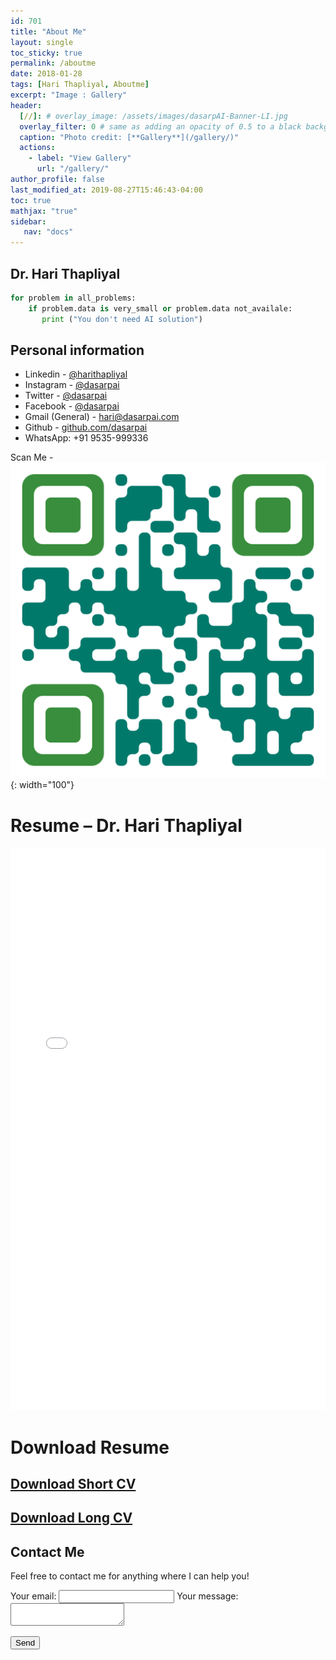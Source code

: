 ```yaml
---
id: 701    
title: "About Me"
layout: single
toc_sticky: true
permalink: /aboutme
date: 2018-01-28
tags: [Hari Thapliyal, Aboutme]
excerpt: "Image : Gallery"
header:
  [//]: # overlay_image: /assets/images/dasarpAI-Banner-LI.jpg
  overlay_filter: 0 # same as adding an opacity of 0.5 to a black background
  caption: "Photo credit: [**Gallery**](/gallery/)"
  actions:
    - label: "View Gallery"
      url: "/gallery/"
author_profile: false
last_modified_at: 2019-08-27T15:46:43-04:00
toc: true
mathjax: "true"
sidebar:
   nav: "docs"
---
```




## Dr. Hari Thapliyal

```python
for problem in all_problems:
    if problem.data is very_small or problem.data not_availale:
	   print ("You don't need AI solution")
```

<!--
Photo Gallery
===
![](/images/dasarpAI-Banner-LI.jpg)
-->


## Personal information
- Linkedin - [@harithapliyal](https://www.linkedin.com/in/harithapliyal/)
- Instagram - [@dasarpai](https://www.instagram.com/dasarpai/)
- Twitter - [@dasarpai](https://twitter.com/dasarpai)
- Facebook - [@dasarpai](https://www.facebook.com/dasarpai/)
- Gmail (General) - [hari@dasarpai.com](mailto:hari@dasarpai.com)
- Github - [github.com/dasarpai](https://github.com/dasarpai)  
- WhatsApp: +91 9535-999336 
  
Scan Me - ![QR Code](/assets/images/dasarpai-qrcode.png){: width="100"} 

# Resume – Dr. Hari Thapliyal

<iframe src="/assets/docs/HariThapliyal_DS_CV.pdf" style="width:100%; height:900px;" frameborder="0" allowfullscreen></iframe>

# Download Resume

## [Download Short CV](/assets/docs/HariThapliyal_DS_CV-2page.pdf)

## [Download Long CV](/assets/docs/HariThapliyal_DS_CV.pdf)

## Contact Me

Feel free to contact me for anything where I can help you!

<form
  action="https://formspree.io/xbjznznp"
  method="POST"
>
  <label>
    Your email:
    <input type="text" name="_replyto">
  </label>
  <label>
    Your message:
    <textarea name="message"></textarea>
  </label>

  <!-- your other form fields go here -->

<button type="submit">Send</button>

</form>
